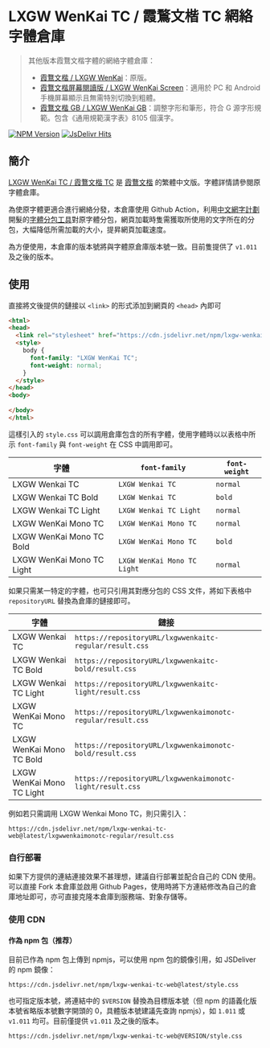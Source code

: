 # LXGW WenKai TC / 霞鶩文楷 TC 網絡字體倉庫

> 其他版本霞鶩文楷字體的網絡字體倉庫：
>   - [霞鶩文楷 / LXGW WenKai](https://github.com/CMBill/lxgw-wenkai-web)：原版。
>   - [霞鶩文楷屏幕閱讀版 / LXGW WenKai Screen](https://github.com/CMBill/lxgw-wenkai-screen-web)：適用於 PC 和 Android 手機屏幕顯示且無需特別切換到粗體。
>   - [霞鶩文楷 GB / LXGW WenKai GB](https://github.com/CMBill/lxgw-wenkai-gb-web)：調整字形和筆形，符合 G 源字形規範。包含《通用規範漢字表》8105 個漢字。

[![NPM Version](https://img.shields.io/npm/v/lxgw-wenkai-tc-web?style=flat-square)](https://www.npmjs.com/package/lxgw-wenkai-tc-web)
[![JsDelivr Hits](https://data.jsdelivr.com/v1/package/npm/lxgw-wenkai-tc-web/badge?style=rounded)](https://www.jsdelivr.com/package/npm/lxgw-wenkai-tc-web)

## 簡介
[LXGW WenKai TC / 霞鶩文楷 TC](https://github.com/lxgw/LxgwWenkaiTC) 是 [霞鶩文楷](https://github.com/lxgw/LxgwWenKai) 的繁體中文版。字體詳情請參閱原字體倉庫。

為使原字體更適合進行網絡分發，本倉庫使用 Github Action，利用[中文網字計劃](https://chinese-font.netlify.app/)開髮的[字體分包工具](https://github.com/KonghaYao/cn-font-split)對原字體分包，網頁加載時隻需獲取所使用的文字所在的分包，大幅降低所需加載的大小，提昇網頁加載速度。

為方便使用，本倉庫的版本號將與字體原倉庫版本號一致。目前隻提供了 `v1.011` 及之後的版本。

## 使用
直接將文後提供的鏈接以 `<link>` 的形式添加到網頁的 `<head>` 內即可

```html
<html>
<head>
  <link rel="stylesheet" href="https://cdn.jsdelivr.net/npm/lxgw-wenkai-tc-web@latest/style.css" />
  <style>
    body {
      font-family: "LXGW WenKai TC";
      font-weight: normal;
    }
  </style>
</head>
<body>
  
</body>
</html>
```

這樣引入的 `style.css` 可以調用倉庫包含的所有字體，使用字體時以以表格中所示 `font-family` 與 `font-weight` 在 CSS 中調用即可。

| 字體                      | `font-family`               | `font-weight` |
| ------------------------- | --------------------------- | ------------- |
| LXGW Wenkai TC            | `LXGW Wenkai TC`            | `normal`      |
| LXGW Wenkai TC Bold       | `LXGW Wenkai TC`            | `bold`        |
| LXGW Wenkai TC Light      | `LXGW Wenkai TC Light`      | `normal`      |
| LXGW WenKai Mono TC       | `LXGW WenKai Mono TC`       | `normal`      |
| LXGW WenKai Mono TC Bold  | `LXGW WenKai Mono TC`       | `bold`        |
| LXGW WenKai Mono TC Light | `LXGW WenKai Mono TC Light` | `normal`      |

如果只需某一特定的字體，也可只引用其對應分包的 CSS 文件，將如下表格中 `repositoryURL` 替換為倉庫的鏈接即可。

| 字體                      | 鏈接                                                              |
| ------------------------- | ----------------------------------------------------------------- |
| LXGW Wenkai TC            | `https://repositoryURL/lxgwwenkaitc-regular/result.css`     |
| LXGW Wenkai TC Bold       | `https://repositoryURL/lxgwwenkaitc-bold/result.css`        |
| LXGW Wenkai TC Light      | `https://repositoryURL/lxgwwenkaitc-light/result.css`       |
| LXGW WenKai Mono TC       | `https://repositoryURL/lxgwwenkaimonotc-regular/result.css` |
| LXGW WenKai Mono TC Bold  | `https://repositoryURL/lxgwwenkaimonotc-bold/result.css`    | 
| LXGW WenKai Mono TC Light | `https://repositoryURL/lxgwwenkaimonotc-light/result.css`   |

例如若只需調用 LXGW Wenkai Mono TC，則只需引入：
```
https://cdn.jsdelivr.net/npm/lxgw-wenkai-tc-web@latest/lxgwwenkaimonotc-regular/result.css
``` 

### 自行部署
如果下方提供的連結連接效果不甚理想，建議自行部署並配合自己的 CDN 使用。可以直接 Fork 本倉庫並啟用 Github Pages，使用時將下方連結修改為自己的倉庫地址即可，亦可直接克隆本倉庫到服務端、對象存儲等。

### 使用 CDN
#### 作為 npm 包（推荐）
目前已作為 npm 包上傳到 npmjs，可以使用 npm 包的鏡像引用，如 JSDeliver 的 npm 鏡像：
```
https://cdn.jsdelivr.net/npm/lxgw-wenkai-tc-web@latest/style.css
```

也可指定版本號，將連結中的 `$VERSION` 替換為目標版本號（但 npm 的語義化版本號省略版本號數字開頭的 0，具體版本號建議先查詢 npmjs），如 `1.011` 或 `v1.011` 均可。目前僅提供 `v1.011` 及之後的版本。
```
https://cdn.jsdelivr.net/npm/lxgw-wenkai-tc-web@VERSION/style.css
```
